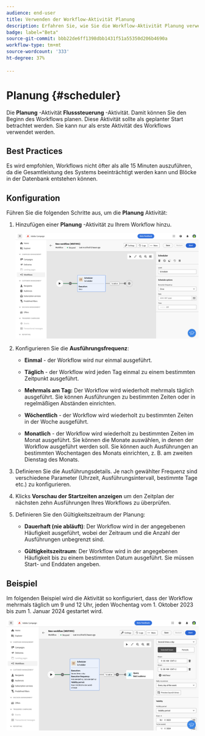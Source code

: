 ```yaml
---
audience: end-user
title: Verwenden der Workflow-Aktivität Planung
description: Erfahren Sie, wie Sie die Workflow-Aktivität Planung verwenden.
badge: label="Beta"
source-git-commit: bbb22de6ff1398dbb1431f51a55350d206b4690a
workflow-type: tm+mt
source-wordcount: '333'
ht-degree: 37%

---
```



# Planung {#scheduler}

<!--
>[!CONTEXTUALHELP]
>id="acw_orchestration_schedule_options"
>title="Scheduler activity"
>abstract="The Scheduler activity allows you..."
-->

Die **Planung** -Aktivität **Flusssteuerung** -Aktivität. Damit können Sie den Beginn des Workflows planen. Diese Aktivität sollte als geplanter Start betrachtet werden. Sie kann nur als erste Aktivität des Workflows verwendet werden.

## Best Practices

Es wird empfohlen, Workflows nicht öfter als alle 15 Minuten auszuführen, da die Gesamtleistung des Systems beeinträchtigt werden kann und Blöcke in der Datenbank entstehen können.

## Konfiguration

Führen Sie die folgenden Schritte aus, um die **Planung** Aktivität:

1. Hinzufügen einer **Planung** -Aktivität zu Ihrem Workflow hinzu.

   ![](../assets/workflow-scheduler.png)

1. Konfigurieren Sie die **Ausführungsfrequenz**:

   * **Einmal** - der Workflow wird nur einmal ausgeführt.

   * **Täglich** - der Workflow wird jeden Tag einmal zu einem bestimmten Zeitpunkt ausgeführt.

   * **Mehrmals am Tag:** Der Workflow wird wiederholt mehrmals täglich ausgeführt. Sie können Ausführungen zu bestimmten Zeiten oder in regelmäßigen Abständen einrichten.

   * **Wöchentlich** - der Workflow wird wiederholt zu bestimmten Zeiten in der Woche ausgeführt.

   * **Monatlich** - der Workflow wird wiederholt zu bestimmten Zeiten im Monat ausgeführt. Sie können die Monate auswählen, in denen der Workflow ausgeführt werden soll. Sie können auch Ausführungen an bestimmten Wochentagen des Monats einrichten, z. B. am zweiten Dienstag des Monats.

1. Definieren Sie die Ausführungsdetails. Je nach gewählter Frequenz sind verschiedene Parameter (Uhrzeit, Ausführungsintervall, bestimmte Tage etc.) zu konfigurieren.

1. Klicks **Vorschau der Startzeiten anzeigen** um den Zeitplan der nächsten zehn Ausführungen Ihres Workflows zu überprüfen.

1. Definieren Sie den Gültigkeitszeitraum der Planung:

   * **Dauerhaft (nie abläuft)**: Der Workflow wird in der angegebenen Häufigkeit ausgeführt, wobei der Zeitraum und die Anzahl der Ausführungen unbegrenzt sind.

   * **Gültigkeitszeitraum**: Der Workflow wird in der angegebenen Häufigkeit bis zu einem bestimmten Datum ausgeführt. Sie müssen Start- und Enddaten angeben.

## Beispiel

Im folgenden Beispiel wird die Aktivität so konfiguriert, dass der Workflow mehrmals täglich um 9 und 12 Uhr, jeden Wochentag vom 1. Oktober 2023 bis zum 1. Januar 2024 gestartet wird.

![](../assets/workflow-scheduler2.png)



